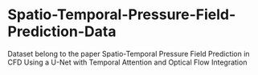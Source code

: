 # Spatio-Temporal-Pressure-Field-Prediction-Data
Dataset belong to the paper Spatio-Temporal Pressure Field Prediction in CFD Using a U-Net with Temporal Attention and Optical Flow Integration
